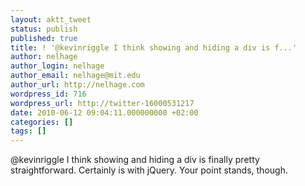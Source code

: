 ```yaml
---
layout: aktt_tweet
status: publish
published: true
title: ! '@kevinriggle I think showing and hiding a div is f...'
author: nelhage
author_login: nelhage
author_email: nelhage@mit.edu
author_url: http://nelhage.com
wordpress_id: 716
wordpress_url: http://twitter-16000531217
date: 2010-06-12 09:04:11.000000000 +02:00
categories: []
tags: []
---
```

@kevinriggle I think showing and hiding a div is finally pretty straightforward. Certainly is with jQuery. Your point stands, though.
